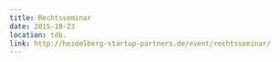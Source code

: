 ```yaml
---
title: Rechtsseminar
date: 2015-10-23
location: tdb.
link: http://heidelberg-startup-partners.de/event/rechtsseminar/
---
```


